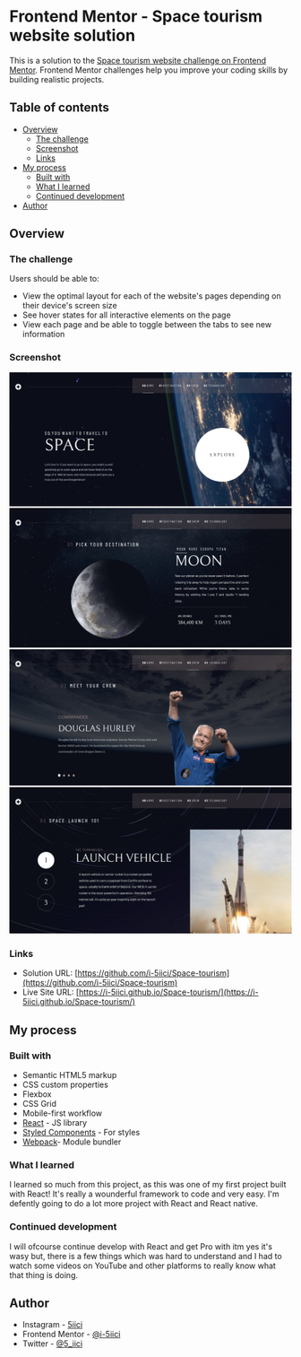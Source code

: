 # Frontend Mentor - Space tourism website solution

This is a solution to the [Space tourism website challenge on Frontend Mentor](https://www.frontendmentor.io/challenges/space-tourism-multipage-website-gRWj1URZ3). Frontend Mentor challenges help you improve your coding skills by building realistic projects. 

## Table of contents

- [Overview](#overview)
  - [The challenge](#the-challenge)
  - [Screenshot](#screenshot)
  - [Links](#links)
- [My process](#my-process)
  - [Built with](#built-with)
  - [What I learned](#what-i-learned)
  - [Continued development](#continued-development)
- [Author](#author)

## Overview

### The challenge

Users should be able to:

- View the optimal layout for each of the website's pages depending on their device's screen size
- See hover states for all interactive elements on the page
- View each page and be able to toggle between the tabs to see new information

### Screenshot

![Home](src/assets/Preview.png)
![Destination](src/assets/Preview-2.png)
![Crew](src/assets/Preview-3.png)
![Technology](src/assets/Preview-4.png)

### Links

- Solution URL: [https://github.com/i-5iici/Space-tourism](https://github.com/i-5iici/Space-tourism)
- Live Site URL: [https://i-5iici.github.io/Space-tourism/](https://i-5iici.github.io/Space-tourism/)

## My process

### Built with

- Semantic HTML5 markup
- CSS custom properties
- Flexbox
- CSS Grid
- Mobile-first workflow
- [React](https://reactjs.org/) - JS library
- [Styled Components](https://styled-components.com/) - For styles
- [Webpack](https://webpack.js.org)- Module bundler

### What I learned

I learned so much from this project, as this was one of my first project built with React! It's really a wounderful framework to code and very easy. I'm defently going to do a lot more project with React and React native.


### Continued development

I will ofcourse continue develop with React and get Pro with itm yes it's wasy but, there is a few things which was hard to understand and I had to watch some videos on YouTube and other platforms to really know what that thing is doing.

## Author

- Instagram - [5iici](https://www.instagram.com/5iici)
- Frontend Mentor - [@i-5iici](https://www.frontendmentor.io/profile/i-5iici)
- Twitter - [@5_iici](https://www.twitter.com/5_iici)
